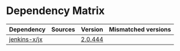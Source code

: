 # Dependency Matrix

Dependency | Sources | Version | Mismatched versions
---------- | ------- | ------- | -------------------
[jenkins-x/jx](https://github.com/jenkins-x/jx) |  | [2.0.444](https://github.com/jenkins-x/jx/releases/tag/v2.0.444) | 
